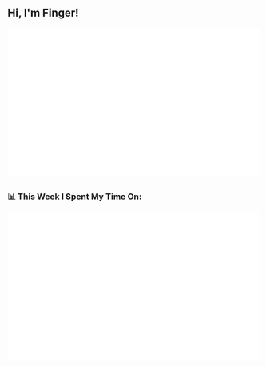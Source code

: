 <h2> Hi, I'm Finger!</h2>

<img align="right" src="https://raw.githubusercontent.com/spianmo/github-stats/master/generated/overview.svg#gh-light-mode-only">

<!-- <img align="right" height="160em" src="https://github-readme-stats-eight-theta.vercel.app/api/top-langs/?username=spianmo&layout=compact&langs_count=8&theme=algolia"/>	 -->
	
```go
package main

type Me struct {
	Name   string
	Job    string
	Code   string
	Skills string
}

func main() {
	me := &Me{
		Name:   "Finger",
		Job:    "Client-side Engineer",
		Code:   "Java, Kotlin, C#, Rust and C++ and Others",
		Skills: "Android, Security, Cross-platform client, NLP, CV, ASR ^o^",
	}
	_ = me
}
```


<h3>📊 This Week I Spent My Time On:</h3>
<img align='right' src="https://raw.githubusercontent.com/spianmo/github-stats/master/generated/languages.svg#gh-light-mode-only">

<!--START_SECTION:waka-->

```txt
Kotlin             1 hr 59 mins    ███████████▓░░░░░░░░░░░░░   46.28 %
Python             43 mins         ████▒░░░░░░░░░░░░░░░░░░░░   16.68 %
JSON               23 mins         ██▒░░░░░░░░░░░░░░░░░░░░░░   09.25 %
Text               12 mins         █░░░░░░░░░░░░░░░░░░░░░░░░   04.66 %
Java Properties    11 mins         █░░░░░░░░░░░░░░░░░░░░░░░░   04.60 %
```

<!--END_SECTION:waka-->
